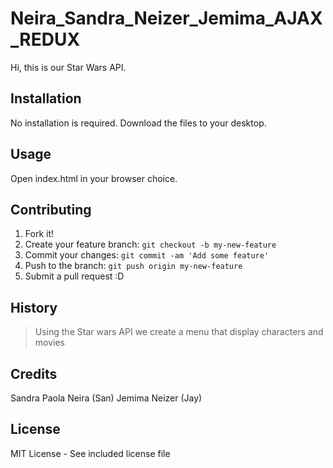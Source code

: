# Neira_Sandra_Neizer_Jemima_AJAX_REDUX
 Hi, this is our Star Wars API.
## Installation
No installation is required. Download the files to your desktop.
## Usage
Open index.html in your browser choice.
## Contributing
1. Fork it!
2. Create your feature branch: `git checkout -b my-new-feature`
3. Commit your changes: `git commit -am 'Add some feature'`
4. Push to the branch: `git push origin my-new-feature`
5. Submit a pull request :D
## History
>Using the Star wars API we create a menu that display characters and movies 
## Credits
Sandra Paola Neira (San) Jemima Neizer (Jay)
## License
MIT License - See included license file
